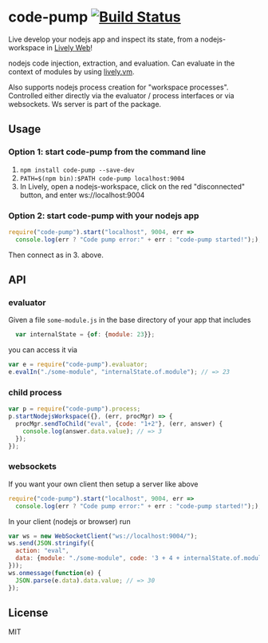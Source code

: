 # code-pump [![Build Status](https://travis-ci.org/LivelyKernel/nodejs-code-pump.svg)](https://travis-ci.org/LivelyKernel/nodejs-code-pump)

Live develop your nodejs app and inspect its state, from a nodejs-workspace in
[Lively Web](http://lively-web.org)!

nodejs code injection, extraction, and evaluation. Can evaluate in the context
of modules by using [lively.vm](https://github.com/LivelyKernel/lively.vm).

Also supports nodejs process creation for "workspace processes". Controlled
either directly via the evaluator / process interfaces or via websockets. Ws
server is part of the package.

## Usage

### Option 1: start code-pump from the command line

1. `npm install code-pump --save-dev`
2. `PATH=$(npm bin):$PATH code-pump localhost:9004`
3. In Lively, open a nodejs-workspace, click on the red "disconnected" button,
   and enter ws://localhost:9004

### Option 2: start code-pump with your nodejs app

```js
require("code-pump").start("localhost", 9004, err =>
  console.log(err ? "Code pump error:" + err : "code-pump started!"););
```

Then connect as in 3. above.

<!---=-=-=-=-=-=-=-=-=-=-=-=-=-=-=-=-=-=-=-=-=-=-=-=-=-=-=--->

## API

### evaluator

Given a file `some-module.js` in the base directory of your app that includes

```js
  var internalState = {of: {module: 23}};
```

you can access it via

```js
var e = require("code-pump").evaluator;
e.evalIn("./some-module", "internalState.of.module"); // => 23
```


### child process

```js
var p = require("code-pump").process;
p.startNodejsWorkspace({}, (err, procMgr) => {
  procMgr.sendToChild("eval", {code: "1+2"}, (err, answer) {
    console.log(answer.data.value); // => 3
  });
});
```

### websockets

If you want your own client then setup a server like above

```js
require("code-pump").start("localhost", 9004, err =>
  console.log(err ? "Code pump error:" + err : "code-pump started!"););
```

In your client (nodejs or browser) run

```js
var ws = new WebSocketClient("ws://localhost:9004/");
ws.send(JSON.stringify({
  action: "eval",
  data: {module: "./some-module", code: '3 + 4 + internalState.of.module'}
}));
ws.onmessage(function(e) {
  JSON.parse(e.data).data.value; // => 30
});
```

## License

MIT
